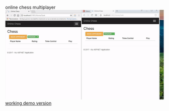 online chess multiplayer
<img src="chess.gif" alt="Chess gif" >
<a href="http://chessweb.azurewebsites.net/">working demo version</a>